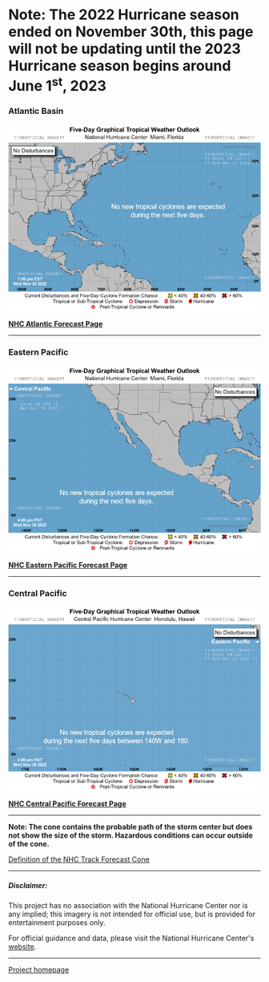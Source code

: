 # Note: The 2022 Hurricane season ended on November 30th, this page will not be updating until the 2023 Hurricane season begins around June 1<sup>st</sup>, 2023

### Atlantic Basin
![Atlantic Basin Image](atl_latest.png)  

**[NHC Atlantic Forecast Page](https://www.nhc.noaa.gov/?atlc)**

---

### Eastern Pacific
![Eastern Pacific Image](epac_latest.png)  

**[NHC Eastern Pacific Forecast Page](https://www.nhc.noaa.gov/?epac)**

---

### Central Pacific
![Central Pacific Image](cpac_latest.png)  

**[NHC Central Pacific Forecast Page](https://www.nhc.noaa.gov/?cpac)**


---

**Note: The cone contains the probable path of the storm center but does not show the size of the storm. Hazardous conditions can occur outside of the cone.**  

[Definition of the NHC Track Forecast Cone](https://www.nhc.noaa.gov/aboutcone.shtml)


---

##### Disclaimer:

This project has no association with the National Hurricane Center nor is any implied; this imagery is not intended for official use, but is provided for entertainment purposes only.  

For official guidance and data, please visit the National Hurricane Center's [website](https://www.nhc.noaa.gov/).

---

[Project homepage](https://github.com/Protuhj/nhc-cones)
